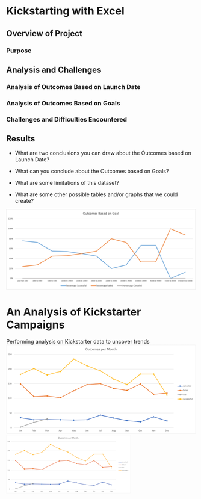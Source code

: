 # Kickstarting with Excel

## Overview of Project

### Purpose

## Analysis and Challenges

### Analysis of Outcomes Based on Launch Date

### Analysis of Outcomes Based on Goals

### Challenges and Difficulties Encountered

## Results

- What are two conclusions you can draw about the Outcomes based on Launch Date?

- What can you conclude about the Outcomes based on Goals?

- What are some limitations of this dataset?

- What are some other possible tables and/or graphs that we could create?


![Image01](https://github.com/juliomeza/kickstarter-analysis/blob/main/resources/Outcomes_vs_Goals.png)




# An Analysis of Kickstarter Campaigns
Performing analysis on Kickstarter data to uncover trends
![Image01](https://github.com/juliomeza/kickstarter-analysis/blob/main/Outcomes%20per%20Month.png)
![Image02](https://github.com/juliomeza/kickstarter-analysis/blob/main/Super%20Small.png)
